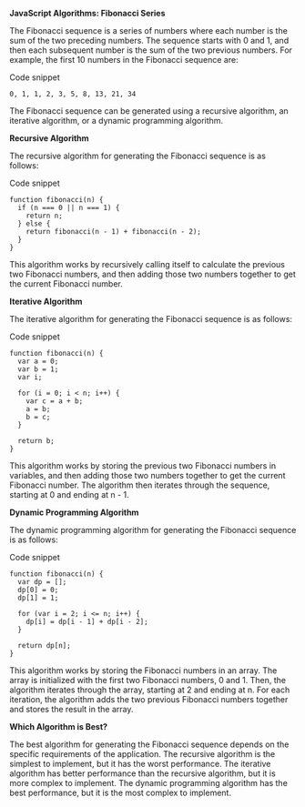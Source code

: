 

**JavaScript Algorithms: Fibonacci Series**

The Fibonacci sequence is a series of numbers where each number is the sum of the two preceding numbers. The sequence starts with 0 and 1, and then each subsequent number is the sum of the two previous numbers. For example, the first 10 numbers in the Fibonacci sequence are:

Code snippet

```
0, 1, 1, 2, 3, 5, 8, 13, 21, 34
```

The Fibonacci sequence can be generated using a recursive algorithm, an iterative algorithm, or a dynamic programming algorithm.

**Recursive Algorithm**

The recursive algorithm for generating the Fibonacci sequence is as follows:

Code snippet

```
function fibonacci(n) {
  if (n === 0 || n === 1) {
    return n;
  } else {
    return fibonacci(n - 1) + fibonacci(n - 2);
  }
}
```

This algorithm works by recursively calling itself to calculate the previous two Fibonacci numbers, and then adding those two numbers together to get the current Fibonacci number.

**Iterative Algorithm**

The iterative algorithm for generating the Fibonacci sequence is as follows:

Code snippet

```
function fibonacci(n) {
  var a = 0;
  var b = 1;
  var i;

  for (i = 0; i < n; i++) {
    var c = a + b;
    a = b;
    b = c;
  }

  return b;
}
```

This algorithm works by storing the previous two Fibonacci numbers in variables, and then adding those two numbers together to get the current Fibonacci number. The algorithm then iterates through the sequence, starting at 0 and ending at n - 1.

**Dynamic Programming Algorithm**

The dynamic programming algorithm for generating the Fibonacci sequence is as follows:

Code snippet

```
function fibonacci(n) {
  var dp = [];
  dp[0] = 0;
  dp[1] = 1;

  for (var i = 2; i <= n; i++) {
    dp[i] = dp[i - 1] + dp[i - 2];
  }

  return dp[n];
}
```

This algorithm works by storing the Fibonacci numbers in an array. The array is initialized with the first two Fibonacci numbers, 0 and 1. Then, the algorithm iterates through the array, starting at 2 and ending at n. For each iteration, the algorithm adds the two previous Fibonacci numbers together and stores the result in the array.

**Which Algorithm is Best?**

The best algorithm for generating the Fibonacci sequence depends on the specific requirements of the application. The recursive algorithm is the simplest to implement, but it has the worst performance. The iterative algorithm has better performance than the recursive algorithm, but it is more complex to implement. The dynamic programming algorithm has the best performance, but it is the most complex to implement.

